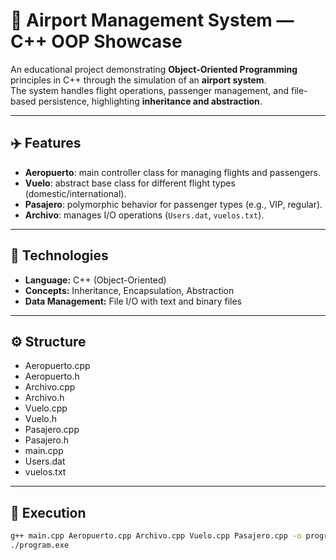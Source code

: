 # 🛫 Airport Management System — C++ OOP Showcase

An educational project demonstrating **Object-Oriented Programming** principles in C++ through the simulation of an **airport system**.  
The system handles flight operations, passenger management, and file-based persistence, highlighting **inheritance and abstraction**.

---

## ✈️ Features
- **Aeropuerto**: main controller class for managing flights and passengers.
- **Vuelo**: abstract base class for different flight types (domestic/international).
- **Pasajero**: polymorphic behavior for passenger types (e.g., VIP, regular).
- **Archivo**: manages I/O operations (`Users.dat`, `vuelos.txt`).

---

## 🧩 Technologies
- **Language:** C++ (Object-Oriented)
- **Concepts:** Inheritance, Encapsulation, Abstraction
- **Data Management:** File I/O with text and binary files

---

## ⚙️ Structure
- Aeropuerto.cpp
- Aeropuerto.h
- Archivo.cpp
- Archivo.h
- Vuelo.cpp
- Vuelo.h
- Pasajero.cpp
- Pasajero.h
- main.cpp
- Users.dat
- vuelos.txt


---

## 🚀 Execution
```bash
g++ main.cpp Aeropuerto.cpp Archivo.cpp Vuelo.cpp Pasajero.cpp -o program.exe
./program.exe
